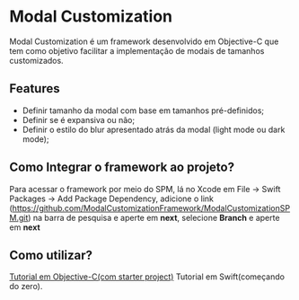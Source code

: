 # Modal Customization

Modal Customization é um framework desenvolvido em Objective-C que tem como objetivo facilitar a implementação de modais de tamanhos customizados. 

## Features
- Definir tamanho da modal com base em tamanhos pré-definidos;
- Definir se é expansiva ou não; 
- Definir o estilo do blur apresentado atrás da modal (light mode ou dark mode);


## Como Integrar o framework ao projeto?

Para acessar o framework por meio do SPM, lá no Xcode em File -> Swift Packages -> Add Package Dependency,
adicione o link (https://github.com/ModalCustomizationFramework/ModalCustomizationSPM.git) na barra de pesquisa e aperte em **next**,
selecione **Branch** e aperte em **next**

## Como utilizar?
[Tutorial em Objective-C(com starter project)](https://github.com/ModalCustomizationFramework/Example/edit/main/README.md)
Tutorial em Swift(começando do zero).


    

